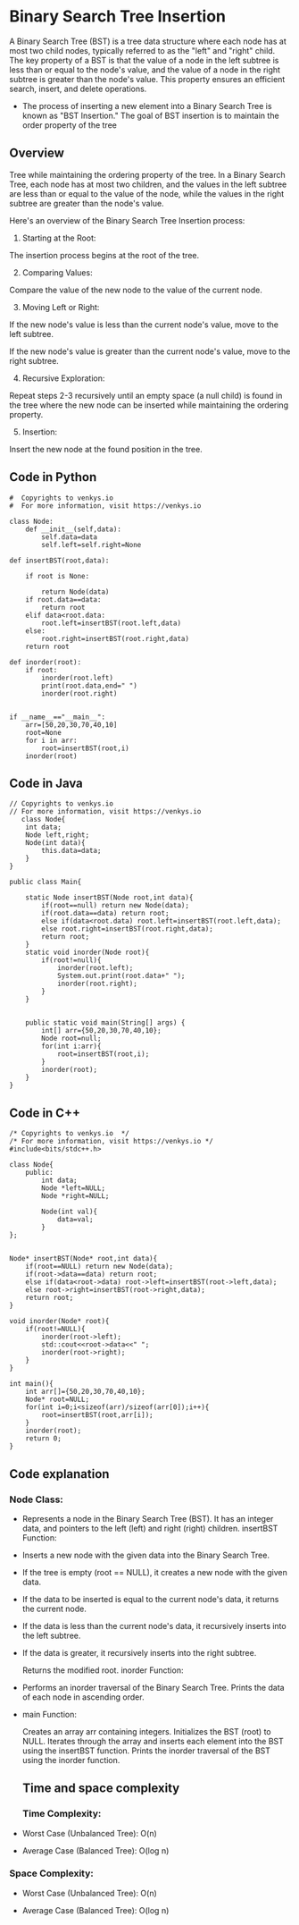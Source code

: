 # Binary Search Tree Insertion
 A Binary Search Tree (BST) is a tree data structure where each node has at most two child nodes, typically referred to as the "left" and "right" child. The key property of a BST is that the value of a node in the left subtree is less than or equal to the node's value, and the value of a node in the right subtree is greater than the node's value. This property ensures an efficient search, insert, and delete operations.

- The process of inserting a new element into a Binary Search Tree is known as "BST Insertion." The goal of BST insertion is to maintain the order property of the tree
 ## Overview
Tree while maintaining the ordering property of the tree. In a Binary Search Tree, each node has at most two children, and the values in the left subtree are less than or equal to the value of the node, while the values in the right subtree are greater than the node's value.

Here's an overview of the Binary Search Tree Insertion process:

1. Starting at the Root:

The insertion process begins at the root of the tree.

2. Comparing Values:

Compare the value of the new node to the value of the current node.

3. Moving Left or Right:

If the new node's value is less than the current node's value, move to the left subtree.

If the new node's value is greater than the current node's value, move to the right subtree.

4. Recursive Exploration:

Repeat steps 2-3 recursively until an empty space (a null child) is found in the tree where the new node can be inserted while maintaining the ordering property.

5. Insertion:

Insert the new node at the found position in the tree.
## Code in Python

```
#  Copyrights to venkys.io
#  For more information, visit https://venkys.io

class Node:
    def __init__(self,data):
        self.data=data 
        self.left=self.right=None 

def insertBST(root,data):

    if root is None:
    
        return Node(data)
    if root.data==data:
        return root 
    elif data<root.data:
        root.left=insertBST(root.left,data)
    else:
        root.right=insertBST(root.right,data)
    return root

def inorder(root):
    if root:
        inorder(root.left)
        print(root.data,end=" ")
        inorder(root.right)


if __name__=="__main__":
    arr=[50,20,30,70,40,10]
    root=None 
    for i in arr:
        root=insertBST(root,i)
    inorder(root)
``````
## Code in Java
```
// Copyrights to venkys.io
// For more information, visit https://venkys.io
   class Node{
    int data;
    Node left,right;
    Node(int data){
        this.data=data;
    }
}

public class Main{

    static Node insertBST(Node root,int data){
        if(root==null) return new Node(data);
        if(root.data==data) return root;
        else if(data<root.data) root.left=insertBST(root.left,data);
        else root.right=insertBST(root.right,data);
        return root;
    }
    static void inorder(Node root){
        if(root!=null){
            inorder(root.left);
            System.out.print(root.data+" ");
            inorder(root.right);
        }
    }
    

    public static void main(String[] args) {
        int[] arr={50,20,30,70,40,10};
        Node root=null;
        for(int i:arr){
            root=insertBST(root,i);
        }
        inorder(root);
    }
}

``` 
## Code in C++

```
/* Copyrights to venkys.io  */
/* For more information, visit https://venkys.io */
#include<bits/stdc++.h>

class Node{
    public:
        int data;
        Node *left=NULL;
        Node *right=NULL;

        Node(int val){
            data=val;
        }
};


Node* insertBST(Node* root,int data){
    if(root==NULL) return new Node(data);
    if(root->data==data) return root;
    else if(data<root->data) root->left=insertBST(root->left,data);
    else root->right=insertBST(root->right,data);
    return root;
}

void inorder(Node* root){
    if(root!=NULL){
        inorder(root->left);
        std::cout<<root->data<<" ";
        inorder(root->right);
    }
}

int main(){
    int arr[]={50,20,30,70,40,10};
    Node* root=NULL;
    for(int i=0;i<sizeof(arr)/sizeof(arr[0]);i++){
        root=insertBST(root,arr[i]);
    }
    inorder(root);
    return 0;
}

```
## Code explanation 
 ### Node Class:

- Represents a node in the Binary Search Tree (BST).
It has an integer data, and pointers to the left (left) and right (right) children.
insertBST Function:

- Inserts a new node with the given data into the Binary Search Tree.
- If the tree is empty (root == NULL), it creates a new node with the given data.
- If the data to be inserted is equal to the current node's data, it returns the current node.
- If the data is less than the current node's data, it recursively inserts into the left subtree.
- If the data is greater, it recursively inserts into the right subtree.

  Returns the modified root.
inorder Function:

- Performs an inorder traversal of the Binary Search Tree.
Prints the data of each node in ascending order.

- main Function:

  Creates an array arr containing integers.
  Initializes the BST (root) to NULL.
  Iterates through the array and inserts each element into the BST using the insertBST function.
  Prints the inorder traversal of the BST using the inorder function.
  ## Time and space complexity
  ### Time Complexity:

- Worst Case (Unbalanced Tree): O(n)

- Average Case (Balanced Tree): O(log n)

### Space Complexity:

- Worst Case (Unbalanced Tree): O(n)

- Average Case (Balanced Tree): O(log n)
